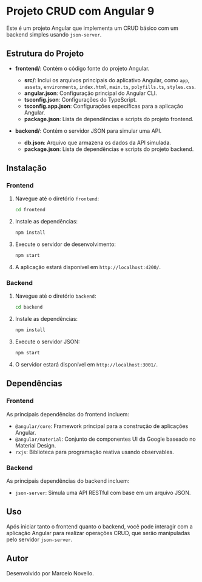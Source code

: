 # Projeto CRUD com Angular 9 #

Este é um projeto Angular que implementa um CRUD básico com um backend simples usando `json-server`.

## Estrutura do Projeto

- **frontend/**: Contém o código fonte do projeto Angular.
  - **src/**: Inclui os arquivos principais do aplicativo Angular, como `app`, `assets`, `environments`, `index.html`, `main.ts`, `polyfills.ts`, `styles.css`.
  - **angular.json**: Configuração principal do Angular CLI.
  - **tsconfig.json**: Configurações do TypeScript.
  - **tsconfig.app.json**: Configurações específicas para a aplicação Angular.
  - **package.json**: Lista de dependências e scripts do projeto frontend.

- **backend/**: Contém o servidor JSON para simular uma API.
  - **db.json**: Arquivo que armazena os dados da API simulada.
  - **package.json**: Lista de dependências e scripts do projeto backend.

## Instalação

### Frontend

1. Navegue até o diretório `frontend`:
    ```bash
    cd frontend
    ```

2. Instale as dependências:
    ```bash
    npm install
    ```

3. Execute o servidor de desenvolvimento:
    ```bash
    npm start
    ```

4. A aplicação estará disponível em `http://localhost:4200/`.

### Backend

1. Navegue até o diretório `backend`:
    ```bash
    cd backend
    ```

2. Instale as dependências:
    ```bash
    npm install
    ```

3. Execute o servidor JSON:
    ```bash
    npm start
    ```

4. O servidor estará disponível em `http://localhost:3001/`.

## Dependências

### Frontend

As principais dependências do frontend incluem:
- `@angular/core`: Framework principal para a construção de aplicações Angular.
- `@angular/material`: Conjunto de componentes UI da Google baseado no Material Design.
- `rxjs`: Biblioteca para programação reativa usando observables.

### Backend

As principais dependências do backend incluem:
- `json-server`: Simula uma API RESTful com base em um arquivo JSON.

## Uso

Após iniciar tanto o frontend quanto o backend, você pode interagir com a aplicação Angular para realizar operações CRUD, que serão manipuladas pelo servidor `json-server`.

## Autor

Desenvolvido por Marcelo Novello.


